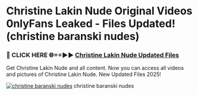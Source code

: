 # Christine Lakin Nude Original Videos 0nlyFans Leaked - Files Updated! (christine baranski nudes)

<h3>🔴 CLICK HERE 🌐==►► <a href="https://tinyurl.com/2p9ay9w9" rel="nofollow">Christine Lakin Nude Updated Files</a></h3>

Get Christine Lakin Nude and all content. Now you can access all videos and pictures of Christine Lakin Nude. New Updated Files 2025!

[![christine baranski nudes](https://i.imgur.com/KQgVmj3.gif)](https://tinyurl.com/2p9ay9w9)
christine baranski nudes